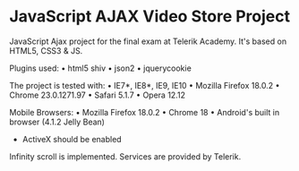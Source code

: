 # JavaScript AJAX Video Store Project

JavaScript Ajax project for the final exam at Telerik Academy. It's based on HTML5, CSS3 & JS. 


Plugins used:
•	html5 shiv
•	json2
•	jquerycookie


The project is tested with:
•	IE7*, IE8*, IE9, IE10
•	Mozilla Firefox 18.0.2
•	Chrome 23.0.1271.97
•	Safari 5.1.7
•	Opera 12.12


Mobile Browsers:
•	Mozilla Firefox 18.0.2
•	Chrome 18
•	Android's built in browser (4.1.2 Jelly Bean)

* ActiveX should be enabled

Infinity scroll is implemented. Services are provided by Telerik.
